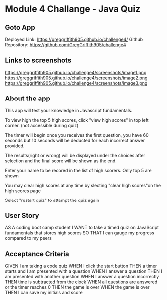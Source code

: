 # Module 4 Challange - Java Quiz

## Goto App
Deployed Link: https://greggriffith905.github.io/challenge4/
Github Repository: https://github.com/GregGriffith905/challenge4


## Links to screenshots
https://greggriffith905.github.io/challenge4/screenshots/image1.png
https://greggriffith905.github.io/challenge4/screenshots/image2.png
https://greggriffith905.github.io/challenge4/screenshots/image3.png

## About the app

This app will test your knowledge in Javascript fundamentals.

To view high the top 5 high scores, click "view high scores" in top left corner. (not accessible during quiz)

The timer will begin once you receives the first question, you have 60 seconds but 10 seconds will be deducted
for each incorrect answer provided.

The results(right or wrong) will be displayed under the choices after selection and the final score will 
be shown as the end.

Enter your name to be recored in the list of high scorers. Only top 5 are shown

You may clear high scores at any time by slecting "clear high scores"on the high scores page

Select "restart quiz" to attempt the quiz again

## User Story
AS A coding boot camp student
I WANT to take a timed quiz on JavaScript fundamentals that stores high scores
SO THAT I can gauge my progress compared to my peers

## Acceptance Criteria
GIVEN I am taking a code quiz
WHEN I click the start button
THEN a timer starts and I am presented with a question
WHEN I answer a question
THEN I am presented with another question
WHEN I answer a question incorrectly
THEN time is subtracted from the clock
WHEN all questions are answered or the timer reaches 0
THEN the game is over
WHEN the game is over
THEN I can save my initials and score
